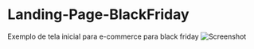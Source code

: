# Landing-Page-BlackFriday
Exemplo de tela inicial para e-commerce para black friday
![Screenshot](captura.png)
